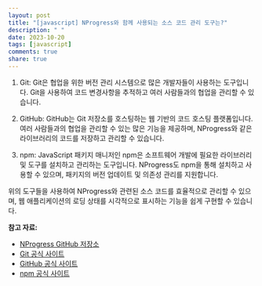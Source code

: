 ```yaml
---
layout: post
title: "[javascript] NProgress와 함께 사용되는 소스 코드 관리 도구는?"
description: " "
date: 2023-10-20
tags: [javascript]
comments: true
share: true
---
```


1. Git: Git은 협업을 위한 버전 관리 시스템으로 많은 개발자들이 사용하는 도구입니다. Git을 사용하여 코드 변경사항을 추적하고 여러 사람들과의 협업을 관리할 수 있습니다.

2. GitHub: GitHub는 Git 저장소를 호스팅하는 웹 기반의 코드 호스팅 플랫폼입니다. 여러 사람들과의 협업을 관리할 수 있는 많은 기능을 제공하며, NProgress와 같은 라이브러리의 코드를 저장하고 관리할 수 있습니다.

3. npm: JavaScript 패키지 매니저인 npm은 소프트웨어 개발에 필요한 라이브러리 및 도구를 설치하고 관리하는 도구입니다. NProgress도 npm을 통해 설치하고 사용할 수 있으며, 패키지의 버전 업데이트 및 의존성 관리를 지원합니다.

위의 도구들을 사용하여 NProgress와 관련된 소스 코드를 효율적으로 관리할 수 있으며, 웹 애플리케이션의 로딩 상태를 시각적으로 표시하는 기능을 쉽게 구현할 수 있습니다.

**참고 자료:**
- [NProgress GitHub 저장소](https://github.com/rstacruz/nprogress)
- [Git 공식 사이트](https://git-scm.com/)
- [GitHub 공식 사이트](https://github.com/)
- [npm 공식 사이트](https://www.npmjs.com/)